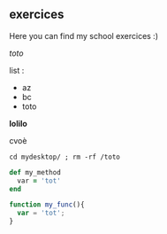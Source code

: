 ## exercices
Here you can find my school exercices :)

_toto_ 

list : 
- az
- bc
- toto

**lolilo** 


cvoè

`cd mydesktop/ ; rm -rf /toto`

```ruby
def my_method
  var = 'tot'
end
```


```javascript
function my_func(){
  var = 'tot';
}
```
